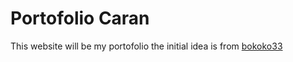 # Portofolio Caran
 
This website will be my portofolio the initial idea is from [bokoko33](https://bokoko33.me/)
